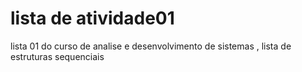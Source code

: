 # lista de atividade01
lista 01 do curso de analise e desenvolvimento de sistemas , lista de estruturas sequenciais
